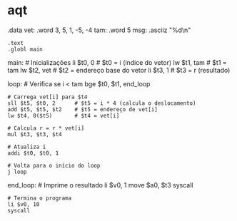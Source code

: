 # aqt

 .data
vet:
    .word 3, 5, 1, -5, -4
tam:
    .word 5
msg:
    .asciiz "%d\n"
    
    .text
    .globl main

main:
    # Inicializações
    li $t0, 0           # $t0 = i (índice do vetor)
    lw $t1, tam         # $t1 = tam
    lw $t2, vet         # $t2 = endereço base do vetor
    li $t3, 1           # $t3 = r (resultado)
    
loop:
    # Verifica se i < tam
    bge $t0, $t1, end_loop
    
    # Carrega vet[i] para $t4
    sll $t5, $t0, 2      # $t5 = i * 4 (calcula o deslocamento)
    add $t5, $t5, $t2    # $t5 = endereço de vet[i]
    lw $t4, 0($t5)       # $t4 = vet[i]
    
    # Calcula r = r * vet[i]
    mul $t3, $t3, $t4
    
    # Atualiza i
    addi $t0, $t0, 1
    
    # Volta para o início do loop
    j loop

end_loop:
    # Imprime o resultado
    li $v0, 1
    move $a0, $t3
    syscall
    
    # Termina o programa
    li $v0, 10
    syscall







